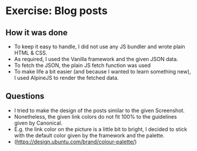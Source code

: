 # Exercise: Blog posts


## How it was done
* To keep it easy to handle, I did not use any JS bundler and wrote plain HTML & CSS. 
* As required, I used the Vanilla framework and the given JSON data.
* To fetch the JSON, the plain JS fetch function was used
* To make life a bit easier (and because I wanted to learn something new), I used AlpineJS to render the fetched data.

## Questions
* I tried to make the design of the posts similar to the given Screenshot.
* Nonetheless, the given link colors do not fit 100% to the guidelines given by Canonical. 
* E.g. the link color on the picture is a little bit to bright, I decided to stick with the default color given by the framework and the palette. 
* (https://design.ubuntu.com/brand/colour-palette/)
